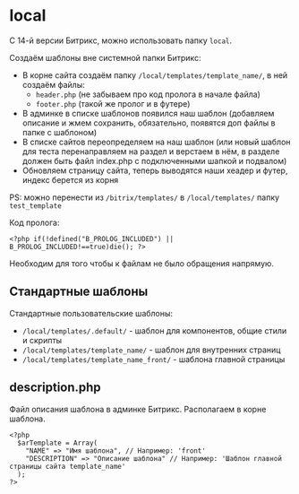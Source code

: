 # local
С 14-й версии Битрикс, можно использовать папку `local`.

Создаём шаблоны вне системной папки Битрикс:
- В корне сайта создаём папку `/local/templates/template_name/`, в ней создаём файлы:
    - `header.php` (не забываем про код пролога в начале файла)
    - `footer.php` (такой же пролог и в футере)
- В админке в списке шаблонов появился наш шаблон (добавляем описание и жмем сохранить, обязательно, появятся доп файлы в папке с шаблоном)
- В списке сайтов переопределяем на наш шаблон (или новый шаблон для теста перенаправляем на раздел и верстаем в нём, в разделе должен быть файл index.php с подключенными шапкой и подвалом)
- Обновляем страницу сайта, теперь выводятся наши хеадер и футер, индекс берется из корня

PS: можно перенести из `/bitrix/templates/` в `/local/templates/` папку `test_template`

Код пролога:

    <?php if(!defined("B_PROLOG_INCLUDED") || B_PROLOG_INCLUDED!==true)die(); ?>

Необходим для того чтобы к файлам не было обращения напрямую.

## Стандартные шаблоны
Стандартные пользовательские шаблоны:
- `/local/templates/.default/` - шаблон для компонентов, общие стили и скрипты
- `/local/templates/template_name/` - шаблон для внутренних страниц
- `/local/templates/template_name_front/` - шаблона главной страницы

## description.php
Файл описания шаблона в админке Битрикс. Располагаем в корне шаблона.

    <?php
      $arTemplate = Array(
        "NAME" => "Имя шаблона", // Например: 'front'
        "DESCRIPTION" => "Описание шаблона" // Например: 'Шаблон главной страницы сайта template_name'
      );
    ?>
